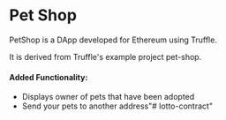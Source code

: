 # Pet Shop

PetShop is a DApp developed for Ethereum using Truffle.

It is derived from Truffle's example project pet-shop.

#### Added Functionality:
 * Displays owner of pets that have been adopted
 * Send your pets to another address"# lotto-contract" 
